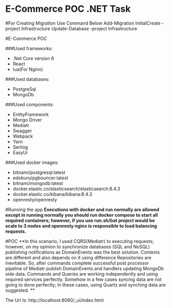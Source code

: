 # E-Commerce POC .NET Task

#For Creating Migration Use Command Below
  Add-Migration InitialCreate -project Infrastructure 
  Update-Database -project Infrastructure 

#E-Commerce POC

###Used frameworks:
* .Net Core version 6
* React
* lua(For Nginx)

###Used databases:
* PostgreSql
* MongoDb

###Used components:
* EntityFramework
* Mongo Driver
* Mediatr
* Swagger
* Webpack
* Yarn
* Serilog
* EasyUi

###Used docker images:
* bitnami/postgresql:latest
* edoburu/pgbouncer:latest
* bitnami/mongodb:latest
* docker.elastic.co/elasticsearch/elasticsearch:8.4.3     
* docker.elastic.co/kibana/kibana:8.4.3
* openresty/openresty

#Running the app
**Executions with docker and run normally are allowed except in running normally you should run docker compose to start all required 
containers; however, if you use run.sh/bat project would be scale to 3 nodes and openresty nginx is responsible to load balancing requests.**

#POC
**In this scenario, I used CQRS(Mediatr) to executing requests; however, on my opinion to synchronize databases (SQL and NoSQL) publishing notifications as 
DomainEvents was the best solution. Contexts are different and also depends on it using difference Repositories are inevitable. So, after commands complete 
successful post processor pipeline of Mediatr publish DomainEvents and handlers updating MongoDb side data. Commands and Queries are working independently 
and using required services perfectly. Somehow in a few cases syncing data are not going to done perfectly; In these cases, using Quartz and synching data are suggested.
**

The Url Is: http://localhost:8080/_ui/index.html